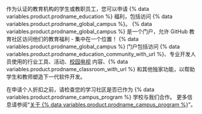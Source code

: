 作为认证的教育机构的学生或教职员工，您可以申请 {% data variables.product.prodname_education %} 福利，包括访问 {% data variables.product.prodname_global_campus %}。 {% data variables.product.prodname_global_campus %} 是一个门户，允许 GitHub 教育社区访问他们的教育福利 - 集中在一个位置！ {% data variables.product.prodname_global_campus %} 门户包括访问 {% data variables.product.prodname_education_community_with_url %}、专业开发人员使用的行业工具、活动、[校园电视](https://www.twitch.tv/githubeducation) 内容、{% data variables.product.prodname_classroom_with_url %} 和其他独家功能，以帮助学生和教师塑造下一代软件开发。

在申请个人折扣之前，请检查您的学习社区是否已作为 {% data variables.product.prodname_campus_program %} 学校与我们合作。 更多信息请参阅“[关于 {% data variables.product.prodname_campus_program %}](/education/explore-the-benefits-of-teaching-and-learning-with-github-education/about-github-campus-program)”。
